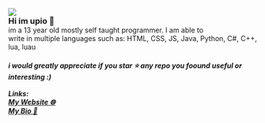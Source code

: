 <div align="center" style="text-align: left;">
    <img src="https://discordsvgcreator.pythonanywhere.com/getUserProfile/1177722124035706931?showID=false" /><br>
    <h3 style="margin:0;">Hi im upio 👋</h3>
    <p style="margin:0;">im a 13 year old mostly self taught programmer. I am able to <br>write in multiple languages such as: HTML, CSS, JS, Java, Python, C#, C++, lua, luau</p>
    <h5 style="margin 0;">i would greatly appreciate if you star ⭐ any repo you foound useful or interesting :)<br><br>Links:<br><a href="https://www.upio.dev">My Website 🌐</a><br><a href="https://e-z.bio/upio">My Bio 📒</a></h5>
</div>
